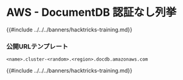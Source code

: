 # AWS - DocumentDB 認証なし列挙

{{#include ../../../banners/hacktricks-training.md}}

### 公開URLテンプレート
```
<name>.cluster-<random>.<region>.docdb.amazonaws.com
```
{{#include ../../../banners/hacktricks-training.md}}
